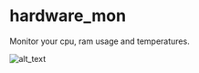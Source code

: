 # hardware_mon
Monitor your cpu, ram usage and temperatures.


![alt_text](https://raw.githubusercontent.com/Fuchsiaff/as/master/pc.png)
